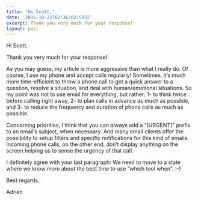 ```yaml
---
title: 'Hi Scott,'
date: '2015-10-22T02:36:02.592Z'
excerpt: Thank you very much for your response!
layout: post
---
```

Hi Scott,

Thank you very much for your response!

As you may guess, my article is more aggressive than what I really do. Of course, I use my phone and accept calls regularly! Sometimes, it’s much more time-efficient to throw a phone call to get a quick answer to a question, resolve a situation, and deal with human/emotional situations. So my point was not to use email for everything, but rather: 1- to think twice before calling right away, 2- to plan calls in advance as much as possible, and 3- to reduce the frequency and duration of phone calls as much as possible.

Concerning priorities, I think that you can always add a “\[URGENT\]” prefix to an email’s subject, when necessary. And many email clients offer the possibility to setup filters and specific notifications for this kind of emails. Incoming phone calls, on the other end, don’t display anything on the screen helping us to sense the urgency of that call.

I definitely agree with your last paragraph: We need to move to a state where we know more about the best time to use “which tool when”. :-)

Best regards,

Adrien
